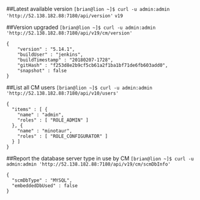 ##Latest available version
`[brian@lion ~]$ curl -u admin:admin 'http://52.138.182.88:7180/api/version'`
    ```
    v19
    ```

##Version upgraded
`[brian@lion ~]$ curl -u admin:admin 'http://52.138.182.88:7180/api/v19/cm/version'`
    
```
{
    "version" : "5.14.1",
    "buildUser" : "jenkins",
    "buildTimestamp" : "20180207-1728",
    "gitHash" : "f253d8e2b9cf5cb61a2f1ba1bf71de6fb603add0",
    "snapshot" : false
}
```

##List all CM users
`[brian@lion ~]$ curl -u admin:admin 'http://52.138.182.88:7180/api/v10/users'`
```
{
  "items" : [ {
    "name" : "admin",
    "roles" : [ "ROLE_ADMIN" ]
  }, {
    "name" : "minotaur",
    "roles" : [ "ROLE_CONFIGURATOR" ]
  } ]
}
```

##Report the database server type in use by CM
`[brian@lion ~]$ curl -u admin:admin 'http://52.138.182.88:7180/api/v19/cm/scmDbInfo'`
```
{
  "scmDbType" : "MYSQL",
  "embeddedDbUsed" : false
}
```
